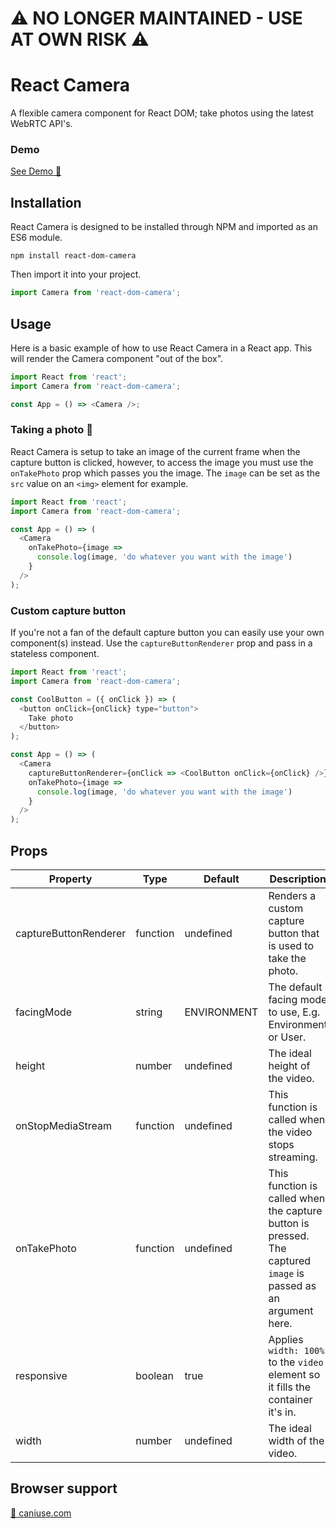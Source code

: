 # ⚠️ NO LONGER MAINTAINED - USE AT OWN RISK ⚠️
# React Camera

A flexible camera component for React DOM; take photos using the latest WebRTC API's.

### Demo
[See Demo 📸](https://react-camera.netlify.com)

## Installation

React Camera is designed to be installed through NPM and imported as an ES6 module.

```
npm install react-dom-camera
```

Then import it into your project.

```javascript
import Camera from 'react-dom-camera';
```

## Usage

Here is a basic example of how to use React Camera in a React app. This will render the Camera component "out of the box".

```javascript
import React from 'react';
import Camera from 'react-dom-camera';

const App = () => <Camera />;
```

### Taking a photo 📸

React Camera is setup to take an image of the current frame when the capture button is clicked, however, to access the image you must use the `onTakePhoto` prop which passes you the image. The `image` can be set as the `src` value on an `<img>` element for example.

```javascript
import React from 'react';
import Camera from 'react-dom-camera';

const App = () => (
  <Camera
    onTakePhoto={image =>
      console.log(image, 'do whatever you want with the image')
    }
  />
);
```

### Custom capture button

If you're not a fan of the default capture button you can easily use your own component(s) instead. Use the `captureButtonRenderer` prop and pass in a stateless component.

```javascript
import React from 'react';
import Camera from 'react-dom-camera';

const CoolButton = ({ onClick }) => (
  <button onClick={onClick} type="button">
    Take photo
  </button>
);

const App = () => (
  <Camera
    captureButtonRenderer={onClick => <CoolButton onClick={onClick} />}
    onTakePhoto={image =>
      console.log(image, 'do whatever you want with the image')
    }
  />
);
```

## Props

| Property              | Type     | Default     | Description                                                                                                     |
| --------------------- | -------- | ----------- | --------------------------------------------------------------------------------------------------------------- |
| captureButtonRenderer | function | undefined   | Renders a custom capture button that is used to take the photo.                                                 |
| facingMode            | string   | ENVIRONMENT | The default facing mode to use, E.g. Environment or User.                                                       |
| height                | number   | undefined   | The ideal height of the video.                                                                                  |
| onStopMediaStream     | function | undefined   | This function is called when the video stops streaming.                                                         |
| onTakePhoto           | function | undefined   | This function is called when the capture button is pressed. The captured `image` is passed as an argument here. |
| responsive            | boolean  | true        | Applies `width: 100%` to the `video` element so it fills the container it's in.                                 |
| width                 | number   | undefined   | The ideal width of the video.                                                                                   |

## Browser support

[🔗 caniuse.com](https://caniuse.com/#feat=stream)
